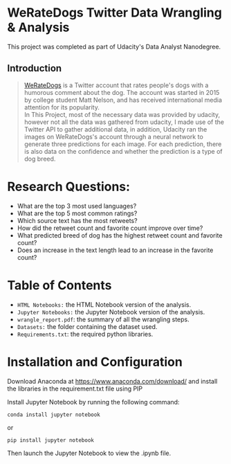 # WeRateDogs Twitter Data Wrangling & Analysis
This project was completed as part of Udacity's Data Analyst Nanodegree.
## Introduction
> [WeRateDogs](https://twitter.com/dog_rates?ref_src=twsrc%5Egoogle%7Ctwcamp%5Eserp%7Ctwgr%5Eauthor) is a Twitter account that rates people's dogs with a humorous comment about the dog. The account was started in 2015 by college student Matt Nelson, and has received international media attention for its popularity.<br> 
In This Project, most of the necessary data was provided by udacity, however not all the data was gathered from udacity, I made use of the Twitter API to gather additional data, in addition, Udacity ran the images on WeRateDogs's account through a neural network to generate three predictions for each image. For each prediction, there is also data on the confidence and whether the prediction is a type of dog breed.

# Research Questions:
- What are the top 3 most used languages?
- What are the top 5 most common ratings?
- Which source text has the most retweets?
- How did the retweet count and favorite count improve over time?
- What predicted breed of dog has the highest retweet count and favorite count?
- Does an increase in the text length lead to an increase in the favorite count?

# Table of Contents
- `HTML Notebooks:` the HTML Notebook version of the analysis.
- `Jupyter Notebooks:` the Jupyter Notebook version of the analysis.
- `wrangle_report.pdf`: the summary of all the wrangling steps.
- `Datasets:` the folder containing the dataset used.
- `Requirements.txt`: the required python libraries.

# Installation and Configuration
Download Anaconda at https://www.anaconda.com/download/ and install the libraries in the requirement.txt file using PIP

Install Jupyter Notebook by running the following command:
```
conda install jupyter notebook
```
or
```
pip install jupyter notebook
```

Then launch the Jupyter Notebook to view the .ipynb file.
